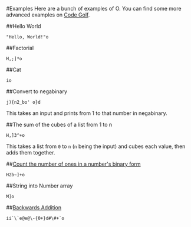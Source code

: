 #Examples
Here are a bunch of examples of O. You can find some more advanced examples on [Code Golf](http://codegolf.stackexchange.com/users/41711/phase?tab=answers&sort=newest).

##Hello World
```
"Hello, World!"o
```

##Factorial
```
H,;]*o
```

##Cat
```
io
```

##Convert to negabinary
```
j){n2_bo' o}d
```
This takes an input and prints from 1 to that number in negabinary.

##The sum of the cubes of a list from 1 to n
```
H,]3^+o
```
This takes a list from `0` to `n` (`n` being the input) and cubes each value, then adds them together.

##[Count the number of ones in a number's binary form](http://codegolf.stackexchange.com/questions/47870/count-the-number-of-ones-in-unsigned-16-bit-integer/53462#53462)
```
H2b~]+o
```

##String into Number array
```
M]o
```

##[Backwards Addition](http://codegolf.stackexchange.com/questions/53216/backwards-long-addition/53279#53279)
```
ii`\`e@e@\-{0+}d#\#+`o
```
